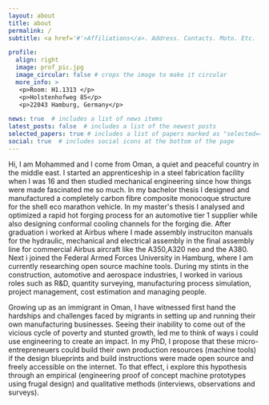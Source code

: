 ```yaml
---
layout: about
title: about
permalink: /
subtitle: <a href='#'>Affiliations</a>. Address. Contacts. Moto. Etc.

profile:
  align: right
  image: prof_pic.jpg
  image_circular: false # crops the image to make it circular
  more_info: >
   <p>Room: H1.1313 </p>
   <p>Holstenhofweg 85</p>
   <p>22043 Hamburg, Germany</p>

news: true  # includes a list of news items
latest_posts: false  # includes a list of the newest posts
selected_papers: true # includes a list of papers marked as "selected={true}"
social: true  # includes social icons at the bottom of the page
---
```


Hi, I am Mohammed and I come from Oman, a quiet and peaceful country in the middle east. I started an apprenticeship in a steel fabrication facility when I was 16 and then studied mechanical engineering since how things were made fascinated me so much. In my bachelor thesis I designed and manufactured a completely carbon fibre composite monocoque structure for the shell eco marathon vehicle. In my master's thesis I analysed and optimized a rapid hot forging process for an automotive tier 1 supplier while also designing conformal cooling channels for the forging die. After graduation i worked at Airbus where I made assembly instruciton manuals for the hydraulic, mechanical and electrical assembly in the final assembly line for commercial Airbus aircraft like the A350,A320 neo and the A380. Next i joined the Federal Armed Forces University in Hamburg, where I am currently researching open source machine tools. During my stints in the construction, automotive and aerospace industries, I worked in various roles such as R&D, quantity surveying, manufacturing process simulation, project management, cost estimation and managing people.
 
Growing up as an immigrant in Oman, I have witnessed first hand the hardships and challenges faced by migrants in setting up and running their own manufacturing businesses. Seeing their inability to come out of the vicious cycle of poverty and stunted growth, led me to think of ways i could use engineering to create an impact. In my PhD, I propose that these micro-entrepreneuers could build their own production resources (machine tools) if the design blueprints and build instructions were made open source and freely accessible on the internet. To that effect, i explore this hypothesis through an empirical (engineering proof of concept machine prototypes using frugal design) and qualitative methods (interviews, observations and surveys).

<!--So my tentative thesis title is 'Exploring the potential of open source machine tools (OSMT) for the sustainable and cost-effective development of microenterprises in resource constrained settings'. Open source machine tools or OSMT was not an academic term until we coined it in our first conference paper at the CPSL in Vancouver in early 2022. OSMT are machine tools whose blueprints are made freely available on the internet for anyone to access, use, modify, replicate or even sell the machines produced using the designs.My research revolves around investigating how machine tools can be designed for low resource contexts and what challenges and barriers would affect their adoption and diffusion. I use resource constrained migrant run manufacturing micro-enterprises (ME) in Oman as a case study for my work. 

To that effect, I intend to design 4 open source machine tools namely a CNC gas cutter, a CNC milling router, a semi automated large diameter pipe bending machine and a 3D printer. These technologies are not the bleeding edge of technologies but rather outdated in industrialized countries. Moreover, considering how everyone is already talking about the 5th and 6th industrial revolutions, while many manufacturing microenterprises in developing and least developing countries are still using labour intensive and inefficient analog machine tools. Their access to more modern technologies is limited by their limited resources, research capabilities, literacy levels etc.Therefore the divide between the industrialized economies and developing economies is widening and as a result wealth distribution is becoming more and more distorted. 

My work is interdisciplinary since my topic is a socio-technical one. So even though i do work on the engineering design of machines, I do it by keeping the social context of the end user in mind. I do this by carrying out field work that involves qualitative interviews, field observations and focus groups.

Our group brings together people from different disciplines such as engineering, social sciences, geography, economics and law. The crux of our research is really exploring the nexus between open source hardware (OSH) and society.  -->